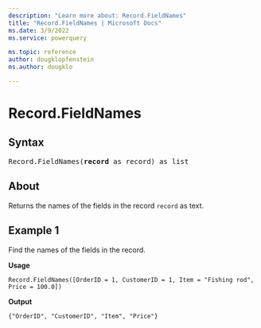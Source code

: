 ```yaml
---
description: "Learn more about: Record.FieldNames"
title: "Record.FieldNames | Microsoft Docs"
ms.date: 3/9/2022
ms.service: powerquery

ms.topic: reference
author: dougklopfenstein
ms.author: dougklo

---
```

# Record.FieldNames

## Syntax

<pre>
Record.FieldNames(<b>record</b> as record) as list
</pre>
  
## About

Returns the names of the fields in the record `record` as text.

## Example 1

Find the names of the fields in the record.

**Usage**

```powerquery-m
Record.FieldNames([OrderID = 1, CustomerID = 1, Item = "Fishing rod", Price = 100.0])
```

**Output**

`{"OrderID", "CustomerID", "Item", "Price"}`
